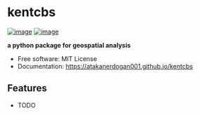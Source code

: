 # kentcbs


[![image](https://img.shields.io/pypi/v/kentcbs.svg)](https://pypi.python.org/pypi/kentcbs)
[![image](https://img.shields.io/conda/vn/conda-forge/kentcbs.svg)](https://anaconda.org/conda-forge/kentcbs)


**a python package for geospatial analysis**


-   Free software: MIT License
-   Documentation: https://atakanerdogan001.github.io/kentcbs
    

## Features

-   TODO
